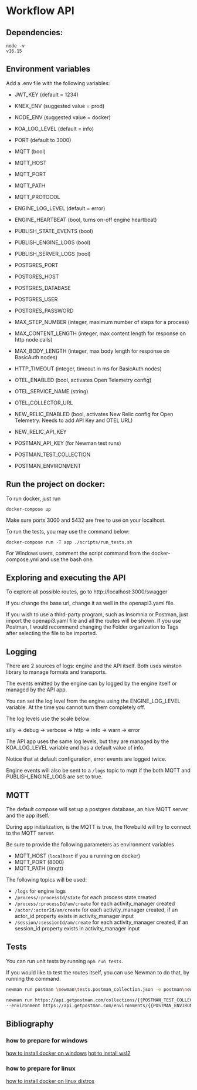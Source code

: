 # Workflow API
## Dependencies:

```
node -v
v16.15
```

## Environment variables

Add a .env file with the following variables:

- JWT_KEY (default = 1234)
- KNEX_ENV (suggested value = prod)
- NODE_ENV (suggested value = docker)
- KOA_LOG_LEVEL (default = info)
- PORT (default to 3000)

- MQTT (bool)
- MQTT_HOST
- MQTT_PORT
- MQTT_PATH
- MQTT_PROTOCOL

- ENGINE_LOG_LEVEL (default = error)
- ENGINE_HEARTBEAT (bool, turns on-off engine heartbeat)

- PUBLISH_STATE_EVENTS (bool)
- PUBLISH_ENGINE_LOGS (bool)
- PUBLISH_SERVER_LOGS (bool)

- POSTGRES_PORT
- POSTGRES_HOST
- POSTGRES_DATABASE
- POSTGRES_USER
- POSTGRES_PASSWORD

- MAX_STEP_NUMBER (integer, maximum number of steps for a process)
- MAX_CONTENT_LENGTH (integer, max content length for response on http node calls)
- MAX_BODY_LENGTH (integer, max body length for response on BasicAuth nodes)
- HTTP_TIMEOUT (integer, timeout in ms for BasicAuth nodes)

- OTEL_ENABLED (bool, activates Open Telemetry config)
- OTEL_SERVICE_NAME (string)
- OTEL_COLLECTOR_URL

- NEW_RELIC_ENABLED (bool, activates New Relic config for Open Telemetry. Needs to add API Key and OTEL URL)
- NEW_RELIC_API_KEY

- POSTMAN_API_KEY (for Newman test runs)
- POSTMAN_TEST_COLLECTION
- POSTMAN_ENVIRONMENT

## Run the project on docker:

To run docker, just run

```
docker-compose up
```

Make sure ports 3000 and 5432 are free to use on your localhost.

To run the tests, you may use the command below:

```
docker-compose run -T app ./scripts/run_tests.sh
```

For Windows users, comment the script command from the docker-compose.yml and use the bash one.

## Exploring and executing the API

To explore all possible routes, go to http://localhost:3000/swagger

If you change the base url, change it as well in the openapi3.yaml file.

If you wish to use a third-party program, such as Insomnia or Postman, just import the openapi3.yaml file and all the routes will be shown. If you use Postman, I would recommend changing the Folder organization to Tags after selecting the file to be imported.

## Logging

There are 2 sources of logs: engine and the API itself. Both uses winston library to manage formats and transports.

The events emitted by the engine can by logged by the engine itself or managed by the API app.

You can set the log level from the engine using the ENGINE_LOG_LEVEL variable. At the time you cannot turn them completely off.

The log levels use the scale below:

silly -> debug -> verbose -> http -> info -> warn -> error

The API app uses the same log levels, but they are managed by the KOA_LOG_LEVEL variable and has a default value of info.

Notice that at default configuration, error events are logged twice.

Engine events will also be sent to a ```/logs``` topic to mqtt if the both MQTT and PUBLISH_ENGINE_LOGS are set to true.

## MQTT

The default compose will set up a postgres database, an hive MQTT server and the app itself.

During app initialization, is the MQTT is true, the flowbuild will try to connect to the MQTT server.

Be sure to provide the following parameters as environment variables

- MQTT_HOST (```localhost``` if you a running on docker)
- MQTT_PORT (8000)
- MQTT_PATH (/mqtt)

The following topics will be used:
- ```/logs``` for engine logs
- ```/process/:processId/state``` for each process state created
- ```/process/:processId/am/create``` for each activity_manager created
- ```/actor/:actorId/am/create``` for each activity_manager created, if an actor_id property exists in activity_manager input
- ```/session/:sessionId/am/create``` for each activity_manager created, if an session_id property exists in activity_manager input

## Tests

You can run unit tests by running ```npm run tests```.

If you would like to test the routes itself, you can use Newman to do that, by running the command.

```bash
newman run postman \newman\tests.postman_collection.json -e postman\newman\local_environment.json

newman run https://api.getpostman.com/collections/{{POSTMAN_TEST_COLLECTION}}?apikey={{POSTMAN_API_KEY}}
--environment https://api.getpostman.com/environments/{{POSTMAN_ENVIRONMENT}}?apikey={{POSTMAN_API_KEY}}

``` 
## Bibliography

### how to prepare for windows

[how to install docker on windows](https://docs.docker.com/docker-for-windows/install/)
[hot to install wsl2](https://docs.microsoft.com/pt-br/windows/wsl/install-win10)

### how to prepare for linux

[how to install docker on linux distros](https://docs.docker.com/engine/install/)

